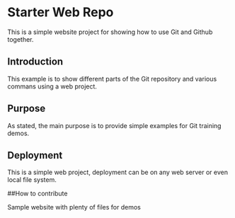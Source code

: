 # Starter Web Repo
This is a simple website project for showing how to use Git and Github together.
## Introduction
This example is to show different parts of the Git repository and various commans using a web project.

## Purpose
As stated, the main purpose is to provide simple examples for Git training demos.

## Deployment

This is a simple web project, deployment can be on any web server or even local file system.

##How to contribute

Sample website with plenty of files for demos